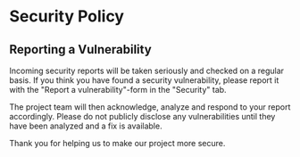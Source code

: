 <!--
SPDX-FileCopyrightText: 2025 Swiss Confederation

SPDX-License-Identifier: MIT
-->

# Security Policy

## Reporting a Vulnerability

Incoming security reports will be taken seriously and checked on a regular basis. If you think you have found a security
vulnerability, please report it with the "Report a vulnerability"-form in the "Security" tab.

The project team will then acknowledge, analyze and respond to your report accordingly.
Please do not publicly disclose any vulnerabilities until they have been analyzed and a fix is available.

Thank you for helping us to make our project more secure.
